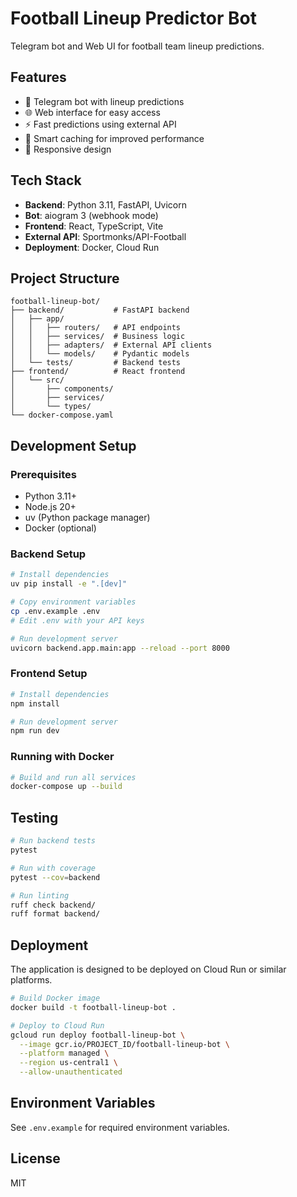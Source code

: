 # Football Lineup Predictor Bot

Telegram bot and Web UI for football team lineup predictions.

## Features

- 🤖 Telegram bot with lineup predictions
- 🌐 Web interface for easy access
- ⚡ Fast predictions using external API
- 🔄 Smart caching for improved performance
- 📱 Responsive design

## Tech Stack

- **Backend**: Python 3.11, FastAPI, Uvicorn
- **Bot**: aiogram 3 (webhook mode)
- **Frontend**: React, TypeScript, Vite
- **External API**: Sportmonks/API-Football
- **Deployment**: Docker, Cloud Run

## Project Structure

```
football-lineup-bot/
├── backend/           # FastAPI backend
│   ├── app/
│   │   ├── routers/   # API endpoints
│   │   ├── services/  # Business logic
│   │   ├── adapters/  # External API clients
│   │   └── models/    # Pydantic models
│   └── tests/         # Backend tests
├── frontend/          # React frontend
│   └── src/
│       ├── components/
│       ├── services/
│       └── types/
└── docker-compose.yaml
```

## Development Setup

### Prerequisites

- Python 3.11+
- Node.js 20+
- uv (Python package manager)
- Docker (optional)

### Backend Setup

```bash
# Install dependencies
uv pip install -e ".[dev]"

# Copy environment variables
cp .env.example .env
# Edit .env with your API keys

# Run development server
uvicorn backend.app.main:app --reload --port 8000
```

### Frontend Setup

```bash
# Install dependencies
npm install

# Run development server
npm run dev
```

### Running with Docker

```bash
# Build and run all services
docker-compose up --build
```

## Testing

```bash
# Run backend tests
pytest

# Run with coverage
pytest --cov=backend

# Run linting
ruff check backend/
ruff format backend/
```

## Deployment

The application is designed to be deployed on Cloud Run or similar platforms.

```bash
# Build Docker image
docker build -t football-lineup-bot .

# Deploy to Cloud Run
gcloud run deploy football-lineup-bot \
  --image gcr.io/PROJECT_ID/football-lineup-bot \
  --platform managed \
  --region us-central1 \
  --allow-unauthenticated
```

## Environment Variables

See `.env.example` for required environment variables.

## License

MIT
